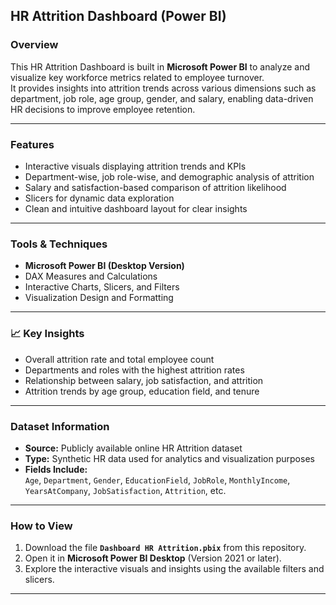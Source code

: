 ## HR Attrition Dashboard (Power BI)

### **Overview**
This HR Attrition Dashboard is built in **Microsoft Power BI** to analyze and visualize key workforce metrics related to employee turnover.  
It provides insights into attrition trends across various dimensions such as department, job role, age group, gender, and salary, enabling data-driven HR decisions to improve employee retention.

---

### **Features**
- Interactive visuals displaying attrition trends and KPIs  
- Department-wise, job role-wise, and demographic analysis of attrition  
- Salary and satisfaction-based comparison of attrition likelihood  
- Slicers  for dynamic data exploration  
- Clean and intuitive dashboard layout for clear insights  

---

### **Tools & Techniques**
- **Microsoft Power BI (Desktop Version)**   
- DAX Measures and Calculations  
- Interactive Charts, Slicers, and Filters  
- Visualization Design and Formatting  

---

### **📈 Key Insights**
- Overall attrition rate and total employee count  
- Departments and roles with the highest attrition rates  
- Relationship between salary, job satisfaction, and attrition  
- Attrition trends by age group, education field, and tenure  

---

### **Dataset Information**
- **Source:** Publicly available online HR Attrition dataset  
- **Type:** Synthetic HR data used for analytics and visualization purposes  
- **Fields Include:**  
  `Age`, `Department`, `Gender`, `EducationField`, `JobRole`, `MonthlyIncome`, `YearsAtCompany`, `JobSatisfaction`, `Attrition`, etc.

---

### **How to View**
1. Download the file **`Dashboard HR Attrition.pbix`** from this repository.  
2. Open it in **Microsoft Power BI Desktop** (Version 2021 or later).  
3. Explore the interactive visuals and insights using the available filters and slicers.  

---



